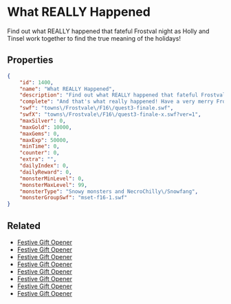 # What REALLY Happened

Find out what REALLY happened that fateful Frostval night as Holly and Tinsel work together to find the true meaning of the holidays!

## Properties

```json
{
    "id": 1400,
    "name": "What REALLY Happened",
    "description": "Find out what REALLY happened that fateful Frostval night as Holly and Tinsel work together to find the true meaning of the holidays!",
    "complete": "And that's what really happened! Have a very merry Frostval!",
    "swf": "towns\/Frostvale\/F16\/quest3-finale.swf",
    "swfX": "towns\/Frostvale\/F16\/quest3-finale-x.swf?ver=1",
    "maxSilver": 0,
    "maxGold": 10000,
    "maxGems": 0,
    "maxExp": 50000,
    "minTime": 0,
    "counter": 0,
    "extra": "",
    "dailyIndex": 0,
    "dailyReward": 0,
    "monsterMinLevel": 0,
    "monsterMaxLevel": 99,
    "monsterType": "Snowy monsters and NecroChilly\/Snowfang",
    "monsterGroupSwf": "mset-f16-1.swf"
}
```

## Related

- [Festive Gift Opener](../items/16886-festive-gift-opener.md)
- [Festive Gift Opener](../items/16887-festive-gift-opener.md)
- [Festive Gift Opener](../items/16888-festive-gift-opener.md)
- [Festive Gift Opener](../items/16889-festive-gift-opener.md)
- [Festive Gift Opener](../items/16890-festive-gift-opener.md)
- [Festive Gift Opener](../items/16891-festive-gift-opener.md)
- [Festive Gift Opener](../items/16892-festive-gift-opener.md)
- [Festive Gift Opener](../items/16893-festive-gift-opener.md)


